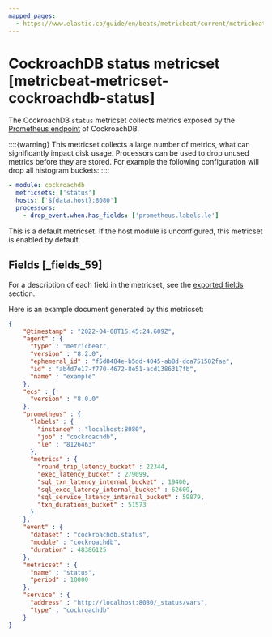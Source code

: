 ```yaml
---
mapped_pages:
  - https://www.elastic.co/guide/en/beats/metricbeat/current/metricbeat-metricset-cockroachdb-status.html
---
```


# CockroachDB status metricset [metricbeat-metricset-cockroachdb-status]

The CockroachDB `status` metricset collects metrics exposed by the [Prometheus endpoint](https://www.cockroachlabs.com/docs/v2.1/monitoring-and-alerting.md#prometheus-endpoint) of CockroachDB.

::::{warning}
This metricset collects a large number of metrics, what can significantly impact disk usage. Processors can be used to drop unused metrics before they are stored. For example the following configuration will drop all histogram buckets:
::::


```yaml
- module: cockroachdb
  metricsets: ['status']
  hosts: ['${data.host}:8080']
  processors:
    - drop_event.when.has_fields: ['prometheus.labels.le']
```

This is a default metricset. If the host module is unconfigured, this metricset is enabled by default.

## Fields [_fields_59]

For a description of each field in the metricset, see the [exported fields](/reference/metricbeat/exported-fields-cockroachdb.md) section.

Here is an example document generated by this metricset:

```json
{
    "@timestamp" : "2022-04-08T15:45:24.609Z",
    "agent" : {
      "type" : "metricbeat",
      "version" : "8.2.0",
      "ephemeral_id" : "f5d8484e-b5dd-4045-ab8d-dca751582fae",
      "id" : "ab4d7e17-f770-4672-8e51-acd1386317fb",
      "name" : "example"
    },
    "ecs" : {
      "version" : "8.0.0"
    },
    "prometheus" : {
      "labels" : {
        "instance" : "localhost:8080",
        "job" : "cockroachdb",
        "le" : "8126463"
      },
      "metrics" : {
        "round_trip_latency_bucket" : 22344,
        "exec_latency_bucket" : 279099,
        "sql_txn_latency_internal_bucket" : 19400,
        "sql_exec_latency_internal_bucket" : 62609,
        "sql_service_latency_internal_bucket" : 59879,
        "txn_durations_bucket" : 51573
      }
    },
    "event" : {
      "dataset" : "cockroachdb.status",
      "module" : "cockroachdb",
      "duration" : 48386125
    },
    "metricset" : {
      "name" : "status",
      "period" : 10000
    },
    "service" : {
      "address" : "http://localhost:8080/_status/vars",
      "type" : "cockroachdb"
    }
}
```


